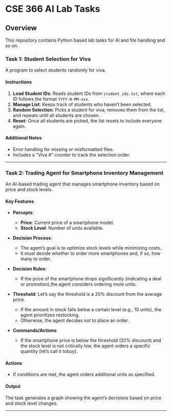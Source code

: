 ﻿# CSE 366 AI Lab Tasks 

## Overview
This repository contains Python based  lab tasks for AI and file handling and so on.

### Task 1: Student Selection for Viva
A program to select students randomly for viva.

#### Instructions
1. **Load Student IDs**: Reads student IDs from `student_ids.txt`, where each ID follows the format `YYYY-N-MM-xxx`.
2. **Manage List**: Keeps track of students who haven’t been selected.
3. **Random Selection**: Picks a student for viva, removes them from the list, and repeats until all students are chosen.
4. **Reset**: Once all students are picked, the list resets to include everyone again.

#### Additional Notes
- Error handling for missing or misformatted files.
- Includes a "Viva #" counter to track the selection order.

---

### Task 2: Trading Agent for Smartphone Inventory Management
An AI-based trading agent that manages smartphone inventory based on price and stock levels.

#### Key Features
- **Percepts**: 
  - **Price**: Current price of a smartphone model.
  - **Stock Level**: Number of units available.
    
- **Decision Process**: 
  - The agent’s goal is to optimize stock levels while minimizing costs.
  - It must decide whether to order more smartphones and, if so, how many to order.
- **Decision Rules**: 
  - If the price of the smartphone drops significantly (indicating a deal or promotion),the agent considers ordering more units.

- **Threshold**: Let’s say the threshold is a 20% discount from the average price.
  - If the amount in stock falls below a certain level (e.g., 10 units), the agent prioritizes restocking.
  - Otherwise, the agent decides not to place an order.
    
- **Commands/Actions**: 
  - If the smartphone price is below the threshold (20% discount) and the stock level is not critically low, the agent orders a specific quantity (let’s call it tobuy).

#### Actions
- If conditions are met, the agent orders additional units as specified.

#### Output
The task generates a graph showing the agent’s decisions based on price and stock level changes.

---
